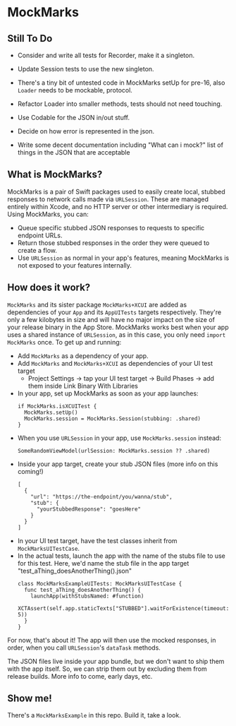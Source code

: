 # MockMarks

## Still To Do
* Consider and write all tests for Recorder, make it a singleton.
* Update Session tests to use the new singleton.
* There's a tiny bit of untested code in MockMarks setUp for pre-16, also `Loader` needs to be mockable, protocol.

* Refactor Loader into smaller methods, tests should not need touching.
* Use Codable for the JSON in/out stuff.

* Decide on how error is represented in the json.
* Write some decent documentation including "What can i mock?" list of things in the JSON that are acceptable

## What is MockMarks?

MockMarks is a pair of Swift packages used to easily create local, stubbed responses to network calls made via `URLSession`. These are managed entirely within Xcode, and no HTTP server or other intermediary is required. Using MockMarks, you can:

* Queue specific stubbed JSON responses to requests to specific endpoint URLs.
* Return those stubbed responses in the order they were queued to create a flow.
* Use `URLSession` as normal in your app's features, meaning MockMarks is not exposed to your features internally.

## How does it work?

`MockMarks` and its sister package `MockMarks+XCUI` are added as dependencies of your `App` and its `AppUITests` targets respectively. They're only a few kilobytes in size and will have no major impact on the size of your release binary in the App Store. MockMarks works best when your app uses a shared instance of `URLSession`, as in this case, you only need `import MockMarks` once. To get up and running:

* Add `MockMarks` as a dependency of your app.
* Add `MockMarks` and `MockMarks+XCUI` as dependencies of your UI test target
  * Project Settings -> tap your UI test target -> Build Phases -> add them inside Link Binary With Libraries
* In your app, set up MockMarks as soon as your app launches:
  ```
  if MockMarks.isXCUITest {
    MockMarks.setUp()
    MockMarks.session = MockMarks.Session(stubbing: .shared) 
  }
  ```
* When you use `URLSession` in your app, use `MockMarks.session` instead:
  ```
  SomeRandomViewModel(urlSession: MockMarks.session ?? .shared)
  ```
* Inside your app target, create your stub JSON files (more info on this coming!)
  ```
  [
    {
      "url": "https://the-endpoint/you/wanna/stub",
      "stub": {
        "yourStubbedResponse": "goesHere"
      }
    }
  ]
  ```
* In your UI test target, have the test classes inherit from `MockMarksUITestCase`.
* In the actual tests, launch the app with the name of the stubs file to use for this test.
  Here, we'd name the stub file in the app target "test_aThing_doesAnotherThing().json"
  ```
  class MockMarksExampleUITests: MockMarksUITestCase {
    func test_aThing_doesAnotherThing() {
      launchApp(withStubsNamed: #function)
      XCTAssert(self.app.staticTexts["STUBBED"].waitForExistence(timeout: 5))
    }
  }
  ```

For now, that's about it! The app will then use the mocked responses, in order, when you call `URLSession`'s `dataTask` methods.

The JSON files live inside your app bundle, but we don't want to ship them with the app itself. So, we can strip them out by excluding them from release builds. More info to come, early days, etc.

## Show me!

There's a `MockMarksExample` in this repo. Build it, take a look.

